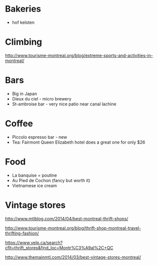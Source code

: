 # Bakeries

* hof kelsten

# Climbing

http://www.tourisme-montreal.org/blog/extreme-sports-and-activities-in-montreal/

# Bars

* Big in Japan
* Dieux du ciel - micro brewery
* St-ambroise bar - very nice patio near canal lachine

# Coffee

* Piccolo espresso bar - new
* Tea: Fairmont Queen Elizabeth hotel does a great one for only $26

# Food

* La banquise = poutine
* Au Pied de Cochon (fancy but worth it)
* Vietnamese ice cream

# Vintage stores

http://www.mtlblog.com/2014/04/best-montreal-thrift-shops/

http://www.tourisme-montreal.org/blog/thrift-shop-montreal-travel-thrifting-fashion/

https://www.yelp.ca/search?cflt=thrift_stores&find_loc=Montr%C3%A9al%2C+QC

http://www.themainmtl.com/2014/03/best-vintage-stores-montreal/
